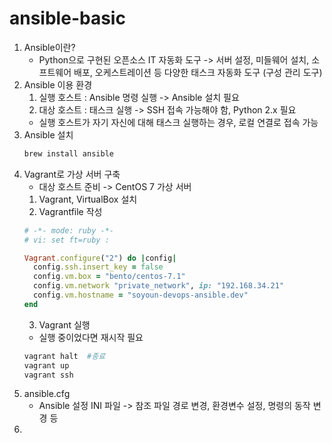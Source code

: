 # ansible-basic

1. Ansible이란?
    - Python으로 구현된 오픈소스 IT 자동화 도구 -> 서버 설정, 미들웨어 설치, 소프트웨어 배포, 오케스트레이션 등 다양한 태스크 자동화 도구 (구성 관리 도구)
2. Ansible 이용 환경
    1. 실행 호스트 : Ansible 명령 실행 -> Ansible 설치 필요
    2. 대상 호스트 : 태스크 실행 -> SSH 접속 가능해야 함, Python 2.x 필요
    - 실행 호스트가 자기 자신에 대해 태스크 실행하는 경우, 로컬 연결로 접속 가능
3. Ansible 설치
    ```bash
    brew install ansible
    ```
4. Vagrant로 가상 서버 구축
    - 대상 호스트 준비 -> CentOS 7 가상 서버
    1. Vagrant, VirtualBox 설치
    2. Vagrantfile 작성
      ```ruby
      # -*- mode: ruby -*-
      # vi: set ft=ruby :

      Vagrant.configure("2") do |config|
        config.ssh.insert_key = false
        config.vm.box = "bento/centos-7.1"
        config.vm.network "private_network", ip: "192.168.34.21"
        config.vm.hostname = "soyoun-devops-ansible.dev"
      end
      ```
    3. Vagrant 실행
      - 실행 중이었다면 재시작 필요 
      ```bash
      vagrant halt  #종료
      vagrant up 
      vagrant ssh
      ```
5. ansible.cfg
    - Ansible 설정 INI 파일 -> 참조 파일 경로 변경, 환경변수 설정, 명령의 동작 변경 등
6. 
      
      
      

